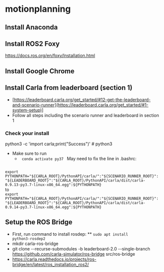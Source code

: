 # motionplanning

## Install Anaconda
## Install ROS2 Foxy
https://docs.ros.org/en/foxy/Installation.html
## Install Google Chrome

## Install Carla from leaderboard (section 1)
* [https://leaderboard.carla.org/get_started/#12-get-the-leaderboard-and-scenario-runner](https://leaderboard.carla.org/get_started/#1-system-setup)]
* Follow all steps including the scenario runner and leaderboard in section 1


### Check your install
python3 -c 'import carla;print("Success")' # python3
* Make sure to run
  * <code> conda activate py37 </code>
May need to fix the line in .bashrc:
<code>
export PYTHONPATH="${CARLA_ROOT}/PythonAPI/carla/":"${SCENARIO_RUNNER_ROOT}":"${LEADERBOARD_ROOT}":"${CARLA_ROOT}/PythonAPI/carla/dist/carla-0.9.13-py3.7-linux-x86_64.egg":${PYTHONPATH}
</code>
to
<code>
export PYTHONPATH="${CARLA_ROOT}/PythonAPI/carla/":"${SCENARIO_RUNNER_ROOT}":"${LEADERBOARD_ROOT}":"${CARLA_ROOT}/PythonAPI/carla/dist/carla-0.9.14-py3.7-linux-x86_64.egg":${PYTHONPATH}
</code>

  
## Setup the ROS Bridge
* First, run command to install rosdep:
** <code>sudo apt install python3-rosdep2</code>
* mkdir carla-ros-bridge
* git clone --recurse-submodules -b leaderboard-2.0 --single-branch https://github.com/carla-simulator/ros-bridge src/ros-bridge
* https://carla.readthedocs.io/projects/ros-bridge/en/latest/ros_installation_ros2/

